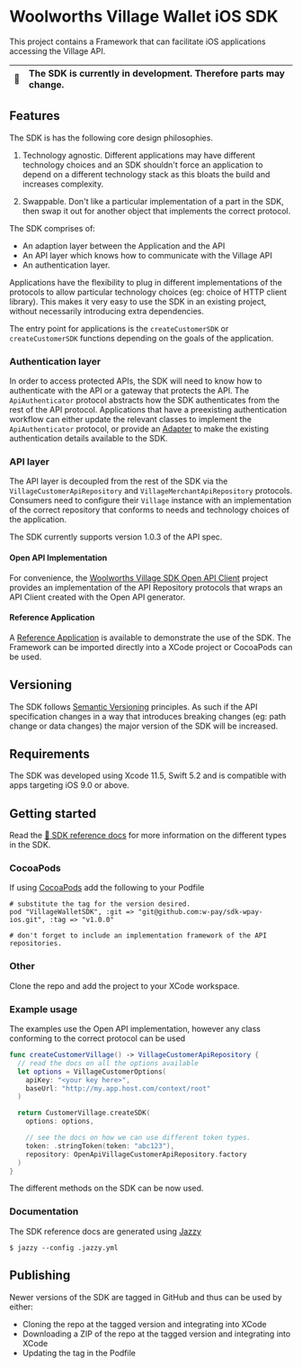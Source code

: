 # Woolworths Village Wallet iOS SDK

This project contains a Framework that can facilitate iOS applications accessing the Village API.

| :memo: | The SDK is currently in development. Therefore parts may change. |
|--------|:-----------------------------------------------------------------|

## Features

The SDK is has the following core design philosophies.

1. Technology agnostic. Different applications may have different technology
choices and an SDK shouldn't force an application to depend on a different
technology stack as this bloats the build and increases complexity.

2. Swappable. Don't like a particular implementation of a part in the SDK, then
swap it out for another object that implements the correct protocol.

The SDK comprises of:
 - An adaption layer between the Application and the API
 - An API layer which knows how to communicate with the Village API
 - An authentication layer.

Applications have the flexibility to plug in different implementations of
the protocols to allow particular technology choices (eg: choice of
HTTP client library). This makes it very easy to use the SDK in an
existing project, without necessarily introducing extra dependencies.

The entry point for applications is the `createCustomerSDK` or
`createCustomerSDK` functions depending on the goals of the application.

### Authentication layer

In order to access protected APIs, the SDK will need to know how to
authenticate with the API or a gateway that protects the API. The
`ApiAuthenticator` protocol abstracts how the SDK authenticates from
the rest of the API protocol. Applications that have a preexisting
authentication workflow can either update the relevant classes to implement the
`ApiAuthenticator` protocol, or provide an [Adapter](https://en.wikipedia.org/wiki/Adapter_pattern#Java)
to make the existing authentication details available to the SDK.

### API layer

The API layer is decoupled from the rest of the SDK via the
`VillageCustomerApiRepository` and `VillageMerchantApiRepository`
protocols. Consumers need to configure their `Village` instance with
an implementation of the correct repository that conforms to needs and
technology choices of the application.

The SDK currently supports version 1.0.3 of the API spec.

#### Open API Implementation

For convenience, the [Woolworths Village SDK Open API Client](https://github.com/w-pay/sdk-wpay-openapi-ios)
project provides an implementation of the API Repository protocols
that wraps an API Client created with the Open API generator.

#### Reference Application

A [Reference Application](https://github.com/w-pay/reference-wpay-ios) is available
to demonstrate the use of the SDK. The Framework can be imported directly into a XCode project
or CocoaPods can be used. 

## Versioning

The SDK follows [Semantic Versioning](https://semver.org/) principles.
As such if the API specification changes in a way that introduces breaking
changes (eg: path change or data changes) the major version of the SDK
will be increased.

## Requirements

The SDK was developed using Xcode 11.5, Swift 5.2 and is compatible with apps targeting iOS 9.0 or above.

## Getting started

Read the [📘 SDK reference docs](/docs/index.html) for more information on the different types
in the SDK. 

### CocoaPods

If using [CocoaPods](https://cocoapods.org/) add the following to your Podfile

```
# substitute the tag for the version desired.
pod "VillageWalletSDK", :git => "git@github.com:w-pay/sdk-wpay-ios.git", :tag => "v1.0.0"

# don't forget to include an implementation framework of the API repositories.
```

### Other

Clone the repo and add the project to your XCode workspace.

### Example usage

The examples use the Open API implementation, however any class conforming to the correct protocol
can be used

```swift
func createCustomerVillage() -> VillageCustomerApiRepository {
  // read the docs on all the options available
  let options = VillageCustomerOptions(
    apiKey: "<your key here>",
    baseUrl: "http://my.app.host.com/context/root"
  )

  return CustomerVillage.createSDK(
    options: options,

    // see the docs on how we can use different token types.
    token: .stringToken(token: "abc123"),
    repository: OpenApiVillageCustomerApiRepository.factory
  )
}
```

The different methods on the SDK can be now used.

### Documentation

The SDK reference docs are generated using [Jazzy](https://github.com/realm/jazzy)

```
$ jazzy --config .jazzy.yml
```

## Publishing

Newer versions of the SDK are tagged in GitHub and thus can be used by either:
- Cloning the repo at the tagged version and integrating into XCode
- Downloading a ZIP of the repo at the tagged version and integrating into XCode
- Updating the tag in the Podfile